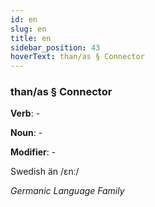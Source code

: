 ```yaml
---
id: en
slug: en
title: en
sidebar_position: 43
hoverText: than/as § Connector
---
```


### than/as § Connector

**Verb**: -

**Noun**: -

**Modifier**: -

Swedish än /ɛnː/

*Germanic Language Family*